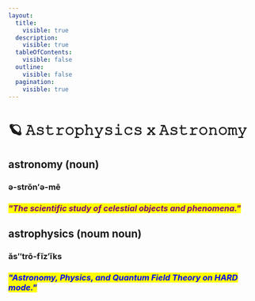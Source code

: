 ```yaml
---
layout:
  title:
    visible: true
  description:
    visible: true
  tableOfContents:
    visible: false
  outline:
    visible: false
  pagination:
    visible: true
---
```


# 🪐 𝙰𝚜𝚝𝚛𝚘𝚙𝚑𝚢𝚜𝚒𝚌𝚜 𝚡 𝙰𝚜𝚝𝚛𝚘𝚗𝚘𝚖𝚢

## **astronomy (noun)**

### **ə-strŏn′ə-mē**

### _<mark style="color:purple;">"The scientific study of celestial objects and phenomena."</mark>_



## **astrophysics (noum noun)**

### ăs″trō-fĭz′ĭks

### _<mark style="color:blue;">**"A**</mark><mark style="color:blue;">stronomy, Physics, and Quantum Field Theory on HARD mode."</mark>_
